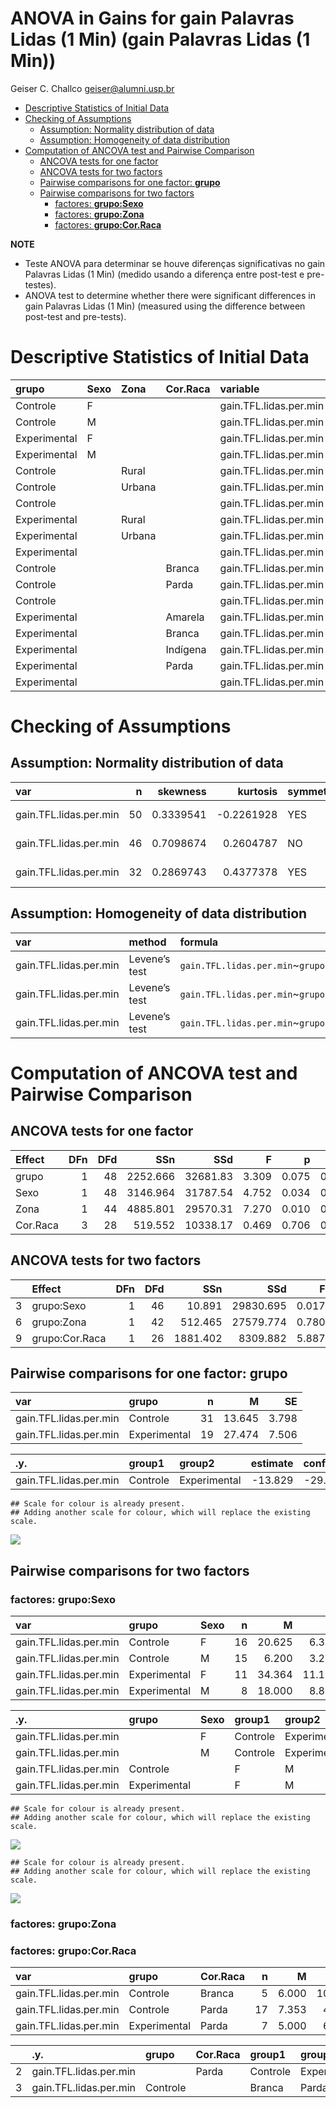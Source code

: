 ANOVA in Gains for gain Palavras Lidas (1 Min) (gain Palavras Lidas (1
Min))
================
Geiser C. Challco <geiser@alumni.usp.br>

- [Descriptive Statistics of Initial
  Data](#descriptive-statistics-of-initial-data)
- [Checking of Assumptions](#checking-of-assumptions)
  - [Assumption: Normality distribution of
    data](#assumption-normality-distribution-of-data)
  - [Assumption: Homogeneity of data
    distribution](#assumption-homogeneity-of-data-distribution)
- [Computation of ANCOVA test and Pairwise
  Comparison](#computation-of-ancova-test-and-pairwise-comparison)
  - [ANCOVA tests for one factor](#ancova-tests-for-one-factor)
  - [ANCOVA tests for two factors](#ancova-tests-for-two-factors)
  - [Pairwise comparisons for one factor:
    **grupo**](#pairwise-comparisons-for-one-factor-grupo)
  - [Pairwise comparisons for two
    factors](#pairwise-comparisons-for-two-factors)
    - [factores: **grupo:Sexo**](#factores-gruposexo)
    - [factores: **grupo:Zona**](#factores-grupozona)
    - [factores: **grupo:Cor.Raca**](#factores-grupocorraca)

**NOTE**

- Teste ANOVA para determinar se houve diferenças significativas no gain
  Palavras Lidas (1 Min) (medido usando a diferença entre post-test e
  pre-testes).
- ANOVA test to determine whether there were significant differences in
  gain Palavras Lidas (1 Min) (measured using the difference between
  post-test and pre-tests).

# Descriptive Statistics of Initial Data

| grupo        | Sexo | Zona   | Cor.Raca | variable               |   n |   mean | median | min | max |     sd |     se |     ci |   iqr |
|:-------------|:-----|:-------|:---------|:-----------------------|----:|-------:|-------:|----:|----:|-------:|-------:|-------:|------:|
| Controle     | F    |        |          | gain.TFL.lidas.per.min |  16 | 20.625 |   16.5 | -27 |  65 | 25.324 |  6.331 | 13.494 | 37.75 |
| Controle     | M    |        |          | gain.TFL.lidas.per.min |  15 |  6.200 |   11.0 | -25 |  21 | 12.491 |  3.225 |  6.917 | 17.50 |
| Experimental | F    |        |          | gain.TFL.lidas.per.min |  11 | 34.364 |   25.0 | -18 |  90 | 36.884 | 11.121 | 24.779 | 61.00 |
| Experimental | M    |        |          | gain.TFL.lidas.per.min |   8 | 18.000 |   12.5 | -10 |  70 | 25.134 |  8.886 | 21.012 | 15.25 |
| Controle     |      | Rural  |          | gain.TFL.lidas.per.min |  25 | 10.000 |    7.0 | -27 |  65 | 20.079 |  4.016 |  8.288 | 18.00 |
| Controle     |      | Urbana |          | gain.TFL.lidas.per.min |   3 | 46.333 |   47.0 |  40 |  52 |  6.028 |  3.480 | 14.974 |  6.00 |
| Controle     |      |        |          | gain.TFL.lidas.per.min |   3 | 11.333 |   11.0 |   4 |  19 |  7.506 |  4.333 | 18.645 |  7.50 |
| Experimental |      | Rural  |          | gain.TFL.lidas.per.min |  14 | 24.786 |   15.0 | -18 |  90 | 32.911 |  8.796 | 19.002 | 29.00 |
| Experimental |      | Urbana |          | gain.TFL.lidas.per.min |   4 | 42.250 |   40.0 |   4 |  85 | 35.359 | 17.679 | 56.264 | 42.75 |
| Experimental |      |        |          | gain.TFL.lidas.per.min |   1 |  6.000 |    6.0 |   6 |   6 |        |        |        |  0.00 |
| Controle     |      |        | Branca   | gain.TFL.lidas.per.min |   5 |  6.000 |    4.0 | -25 |  33 | 22.361 | 10.000 | 27.764 | 24.00 |
| Controle     |      |        | Parda    | gain.TFL.lidas.per.min |  17 |  7.353 |    7.0 | -27 |  52 | 17.244 |  4.182 |  8.866 | 16.00 |
| Controle     |      |        |          | gain.TFL.lidas.per.min |   9 | 29.778 |   19.0 |   5 |  65 | 20.462 |  6.821 | 15.729 | 31.00 |
| Experimental |      |        | Amarela  | gain.TFL.lidas.per.min |   1 |  6.000 |    6.0 |   6 |   6 |        |        |        |  0.00 |
| Experimental |      |        | Branca   | gain.TFL.lidas.per.min |   1 | 55.000 |   55.0 |  55 |  55 |        |        |        |  0.00 |
| Experimental |      |        | Indígena | gain.TFL.lidas.per.min |   1 | 24.000 |   24.0 |  24 |  24 |        |        |        |  0.00 |
| Experimental |      |        | Parda    | gain.TFL.lidas.per.min |   7 |  5.000 |   10.0 | -18 |  27 | 16.083 |  6.079 | 14.874 | 22.00 |
| Experimental |      |        |          | gain.TFL.lidas.per.min |   9 | 44.667 |   36.0 |   3 |  90 | 35.861 | 11.954 | 27.565 | 65.00 |

# Checking of Assumptions

## Assumption: Normality distribution of data

| var                    |   n |  skewness |   kurtosis | symmetry | statistic | method       |         p | p.signif | normality |
|:-----------------------|----:|----------:|-----------:|:---------|----------:|:-------------|----------:|:---------|:----------|
| gain.TFL.lidas.per.min |  50 | 0.3339541 | -0.2261928 | YES      | 0.9747881 | Shapiro-Wilk | 0.3582055 | ns       | YES       |
| gain.TFL.lidas.per.min |  46 | 0.7098674 |  0.2604787 | NO       | 0.9403616 | Shapiro-Wilk | 0.0201911 | \*       | NO        |
| gain.TFL.lidas.per.min |  32 | 0.2869743 |  0.4377378 | YES      | 0.9757720 | Shapiro-Wilk | 0.6707925 | ns       | YES       |

## Assumption: Homogeneity of data distribution

| var                    | method        | formula                                      |   n | df1 | df2 | statistic |         p | p.signif |
|:-----------------------|:--------------|:---------------------------------------------|----:|----:|----:|----------:|----------:|:---------|
| gain.TFL.lidas.per.min | Levene’s test | `gain.TFL.lidas.per.min`~`grupo`\*`Sexo`     |  50 |   3 |  46 | 3.1154448 | 0.0351291 | \*       |
| gain.TFL.lidas.per.min | Levene’s test | `gain.TFL.lidas.per.min`~`grupo`\*`Zona`     |  46 |   3 |  42 | 1.9403529 | 0.1377434 | ns       |
| gain.TFL.lidas.per.min | Levene’s test | `gain.TFL.lidas.per.min`~`grupo`\*`Cor.Raca` |  32 |   5 |  26 | 0.7690356 | 0.5805875 | ns       |

# Computation of ANCOVA test and Pairwise Comparison

## ANCOVA tests for one factor

| Effect   | DFn | DFd |      SSn |      SSd |     F |     p |   ges | p\<.05 |
|:---------|----:|----:|---------:|---------:|------:|------:|------:|:-------|
| grupo    |   1 |  48 | 2252.666 | 32681.83 | 3.309 | 0.075 | 0.064 |        |
| Sexo     |   1 |  48 | 3146.964 | 31787.54 | 4.752 | 0.034 | 0.090 | \*     |
| Zona     |   1 |  44 | 4885.801 | 29570.31 | 7.270 | 0.010 | 0.142 | \*     |
| Cor.Raca |   3 |  28 |  519.552 | 10338.17 | 0.469 | 0.706 | 0.048 |        |

## ANCOVA tests for two factors

|     | Effect         | DFn | DFd |      SSn |       SSd |     F |     p |   ges | p\<.05 |
|:----|:---------------|----:|----:|---------:|----------:|------:|------:|------:|:-------|
| 3   | grupo:Sexo     |   1 |  46 |   10.891 | 29830.695 | 0.017 | 0.897 | 0.000 |        |
| 6   | grupo:Zona     |   1 |  42 |  512.465 | 27579.774 | 0.780 | 0.382 | 0.018 |        |
| 9   | grupo:Cor.Raca |   1 |  26 | 1881.402 |  8309.882 | 5.887 | 0.022 | 0.185 | \*     |

## Pairwise comparisons for one factor: **grupo**

| var                    | grupo        |   n |      M |    SE |
|:-----------------------|:-------------|----:|-------:|------:|
| gain.TFL.lidas.per.min | Controle     |  31 | 13.645 | 3.798 |
| gain.TFL.lidas.per.min | Experimental |  19 | 27.474 | 7.506 |

| .y.                    | group1   | group2       | estimate | conf.low | conf.high |    se | statistic |     p | p.adj | p.adj.signif |
|:-----------------------|:---------|:-------------|---------:|---------:|----------:|------:|----------:|------:|------:|:-------------|
| gain.TFL.lidas.per.min | Controle | Experimental |  -13.829 |  -29.114 |     1.457 | 7.603 |    -1.819 | 0.075 | 0.075 | ns           |

    ## Scale for colour is already present.
    ## Adding another scale for colour, which will replace the existing scale.

![](C:/Users/geise/OneDrive/Workspace/WordGen-Stari-2/results/stari-gain.TFL.lidas.per.min-Serie-6-ano-gain_files/figure-gfm/unnamed-chunk-18-1.png)<!-- -->

## Pairwise comparisons for two factors

### factores: **grupo:Sexo**

| var                    | grupo        | Sexo |   n |      M |     SE |
|:-----------------------|:-------------|:-----|----:|-------:|-------:|
| gain.TFL.lidas.per.min | Controle     | F    |  16 | 20.625 |  6.331 |
| gain.TFL.lidas.per.min | Controle     | M    |  15 |  6.200 |  3.225 |
| gain.TFL.lidas.per.min | Experimental | F    |  11 | 34.364 | 11.121 |
| gain.TFL.lidas.per.min | Experimental | M    |   8 | 18.000 |  8.886 |

| .y.                    | grupo        | Sexo | group1   | group2       | estimate | conf.low | conf.high |     se | statistic |     p | p.adj | p.adj.signif |
|:-----------------------|:-------------|:-----|:---------|:-------------|---------:|---------:|----------:|-------:|----------:|------:|------:|:-------------|
| gain.TFL.lidas.per.min |              | F    | Controle | Experimental |  -13.739 |  -33.816 |     6.338 |  9.974 |    -1.377 | 0.175 | 0.175 | ns           |
| gain.TFL.lidas.per.min |              | M    | Controle | Experimental |  -11.800 |  -34.241 |    10.641 | 11.149 |    -1.058 | 0.295 | 0.295 | ns           |
| gain.TFL.lidas.per.min | Controle     |      | F        | M            |   14.425 |   -3.998 |    32.848 |  9.152 |     1.576 | 0.122 | 0.122 | ns           |
| gain.TFL.lidas.per.min | Experimental |      | F        | M            |   16.364 |   -7.455 |    40.182 | 11.833 |     1.383 | 0.173 | 0.173 | ns           |

    ## Scale for colour is already present.
    ## Adding another scale for colour, which will replace the existing scale.

![](C:/Users/geise/OneDrive/Workspace/WordGen-Stari-2/results/stari-gain.TFL.lidas.per.min-Serie-6-ano-gain_files/figure-gfm/unnamed-chunk-28-1.png)<!-- -->

    ## Scale for colour is already present.
    ## Adding another scale for colour, which will replace the existing scale.

![](C:/Users/geise/OneDrive/Workspace/WordGen-Stari-2/results/stari-gain.TFL.lidas.per.min-Serie-6-ano-gain_files/figure-gfm/unnamed-chunk-29-1.png)<!-- -->

### factores: **grupo:Zona**

### factores: **grupo:Cor.Raca**

| var                    | grupo        | Cor.Raca |   n |     M |     SE |
|:-----------------------|:-------------|:---------|----:|------:|-------:|
| gain.TFL.lidas.per.min | Controle     | Branca   |   5 | 6.000 | 10.000 |
| gain.TFL.lidas.per.min | Controle     | Parda    |  17 | 7.353 |  4.182 |
| gain.TFL.lidas.per.min | Experimental | Parda    |   7 | 5.000 |  6.079 |

|     | .y.                    | grupo    | Cor.Raca | group1   | group2       | estimate | conf.low | conf.high |    se | statistic |     p | p.adj | p.adj.signif |
|:----|:-----------------------|:---------|:---------|:---------|:-------------|---------:|---------:|----------:|------:|----------:|------:|------:|:-------------|
| 2   | gain.TFL.lidas.per.min |          | Parda    | Controle | Experimental |    2.353 |  -14.150 |    18.856 | 8.029 |     0.293 | 0.772 | 0.772 | ns           |
| 3   | gain.TFL.lidas.per.min | Controle |          | Branca   | Parda        |   -1.353 |  -20.048 |    17.343 | 9.095 |    -0.149 | 0.883 | 0.883 | ns           |
